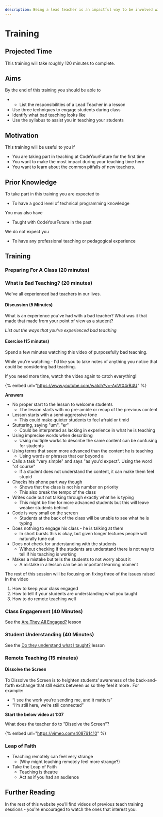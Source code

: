 ```yaml
---
description: Being a lead teacher is an impactful way to be involved with our students.
---
```


# Training

## Projected Time

This training will take roughly 120 minutes to complete.

## Aims

By the end of this training you should be able to

* * List the responsibilities of a Lead Teacher in a lesson
* Use three techniques to engage students during class
* Identify what bad teaching looks like
* Use the syllabus to assist you in teaching your students

## Motivation

This training will be useful to you if 

* You are taking part in teaching at CodeYourFuture for the first time
* You want to make the most impact during your teaching time here
* You want to learn about the common pitfalls of new teachers.

## Prior Knowledge

To take part in this training you are expected to 

* To have a good level of technical programming knowledge

You may also have

* Taught with CodeYourFuture in the past

We do not expect you

* To have any professional teaching or pedagogical experience

## Training

### Preparing For A Class \(20 minutes\)



### What is Bad Teaching? \(20 minutes\)

We've all experienced bad teachers in our lives. 

#### Discussion \(5 Minutes\)

What is an experience you've had with a bad teacher? What was it that made that made from your point of view as a student?

_List out the ways that you've experienced bad teaching_

#### Exercise \(15 minutes\)

Spend a few minutes watching this video of purposefully bad teaching. 

While you're watching - I'd like you to take notes of anything you notice that could be considering bad teaching. 

If you need more time, watch the video again to catch everything!

{% embed url="https://www.youtube.com/watch?v=-ApVt04rB4U" %}

**Answers**

* No proper start to the lesson to welcome students
  * The lesson starts with no pre-amble or recap of the previous content
* Lesson starts with a semi-aggressive tone
  * This could make quieter students to feel afraid or timid
* Stuttering, saying "um", "er"
  * Could be interpreted as lacking in experience in what he is teaching
* Using imprecise words when describing 
  * Using multiple works to describe the same content can be confusing for students
* Using terms that seem more advanced than the content he is teaching
  * Using words or phrases that our beyond a 
* Calls a task "very simple" and says "as you'd expect". Using the word "of course"
  * If a student does not understand the content, it can make them feel stupid
* Checks his phone part way though
  * Shows that the class is not his number on priority
  * This also break the tempo of the class
* Writes code but not talking through exactly what he is typing
  * This might be fine for more advanced students but this will leave weaker students behind
* Code is very small on the screen
  * Students at the back of the class will be unable to see what he is typing
* Does nothing to engage his class - he is talking at them
  * In short bursts this is okay, but given longer lectures people will naturally tune out
* Does not check for understanding with the students
  * Without checking if the students are understand there is not way to tell if his teaching is working
* Makes a mistake but tells the students to not worry about it
  * A mistake in a lesson can be an important learning moment

The rest of this session will be focusing on fixing three of the issues raised in the video

1. How to keep your class engaged
2. How to tell if your students are understanding what you taught
3. How to do remote teaching well

### Class Engagement \(40 Minutes\)

See the [Are They All Engaged?](../../content/are-they-all-engaged.md) lesson

### Student Understanding \(40 Minutes\)

See the [Do they understand what I taught?](../../content/do-they-understand-what-i-taught.md) lesson

### Remote Teaching \(15 minutes\)

#### Dissolve the Screen

To Dissolve the Screen is to heighten students’ awareness of the back-and-forth exchange that still exists between us so they feel it more. For example:

* “I see the work you’re sending me, and it matters”
* “I’m still here, we’re still connected”

**Start the below video at 1:07**

What does the teacher do to "Dissolve the Screen"?

{% embed url="https://vimeo.com/408761410" %}

### Leap of Faith

* Teaching remotely can feel very strange
  * \(Why might teaching remotely feel more strange?\)
* Take the Leap of Faith
  * Teaching is theatre
  * Act as if you had an audience

## Further Reading

In the rest of this website you'll find videos of previous teach training sessions - you're encouraged to watch the ones that interest you. 

